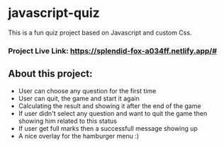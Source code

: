 # javascript-quiz
This is a fun quiz project based on Javascript and custom Css. 
### Project Live Link: https://splendid-fox-a034ff.netlify.app/#
## About this project:
* User can choose any question for the first time
* User can quit, the game and start it again
* Calculating the result and showing it after the end of the game
* If user didn't select any question and want to quit the game then showing him related to this status
* If user get full marks then a successfull message showing up
* A nice overlay for the hamburger menu :)
